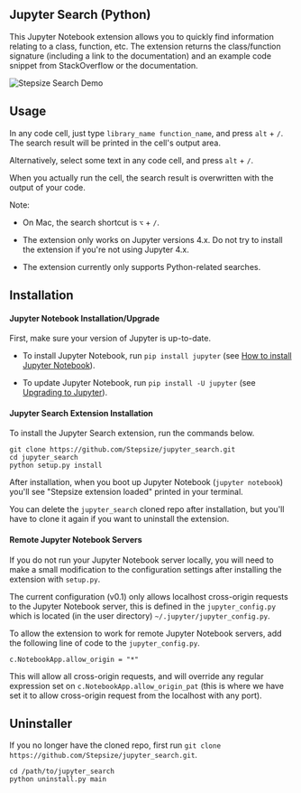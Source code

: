 Jupyter Search (Python)
-------------------------------

This Jupyter Notebook extension allows you to quickly find information relating to a class, function, etc. The extension returns the class/function signature (including a link to the documentation) and an example code snippet from StackOverflow or the documentation.

![Stepsize Search Demo](http://imgur.com/UgS7rr0.gif)

Usage
-----

In any code cell, just type `library_name function_name`, and press `alt` + `/`. The search result will be printed in the cell's output area.

Alternatively, select some text in any code cell, and press `alt` + `/`.

When you actually run the cell, the search result is overwritten with the output of your code.

Note:

 - On Mac, the search shortcut is `⌥` + `/`.

 - The extension only works on Jupyter versions 4.x. Do not try to install the extension if you're not using Jupyter 4.x.

 - The extension currently only supports Python-related searches.

Installation
------------

#### Jupyter Notebook Installation/Upgrade

First, make sure your version of Jupyter is up-to-date.

 - To install Jupyter Notebook, run `pip install jupyter` (see [How to install Jupyter Notebook](http://jupyter.readthedocs.org/en/latest/install.html#how-to-install-jupyter-notebook)).

 - To update Jupyter Notebook, run `pip install -U jupyter` (see [Upgrading to Jupyter](http://jupyter.readthedocs.org/en/latest/install.html#upgrading-to-jupyter-experienced-users)).

#### Jupyter Search Extension Installation

To install the Jupyter Search extension, run the commands below.

```
git clone https://github.com/Stepsize/jupyter_search.git
cd jupyter_search
python setup.py install
```

After installation, when you boot up Jupyter Notebook (`jupyter notebook`) you'll see "Stepsize extension loaded" printed in your terminal.

You can delete the `jupyter_search` cloned repo after installation, but you'll have to clone it again if you want to uninstall the extension.


#### Remote Jupyter Notebook Servers

If you do not run your Jupyter Notebook server locally, you will need to make a small modification to the configuration settings after installing the extension with `setup.py`.

The current configuration (v0.1) only allows localhost cross-origin requests to the Jupyter Notebook server, this is defined in the `jupyter_config.py` which is located (in the user directory) `~/.jupyter/jupyter_config.py`.

To allow the extension to work for remote Jupyter Notebook servers, add the following line of code to the `jupyter_config.py`.

```
c.NotebookApp.allow_origin = "*"
```
This will allow all cross-origin requests, and will override any regular expression set on `c.NotebookApp.allow_origin_pat` (this is where we have set it to allow cross-origin request from the localhost with any port).

Uninstaller
-----------

If you no longer have the cloned repo, first run `git clone https://github.com/Stepsize/jupyter_search.git`.

```
cd /path/to/jupyter_search
python uninstall.py main
```
